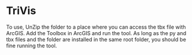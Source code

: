 TriVis
======
To use, UnZip the folder to a place where you can access the tbx file with ArcGIS. Add the Toolbox in ArcGIS and run the tool.  As long as the py and tbx files and the folder are installed in the same root folder, you should be fine running the tool.
